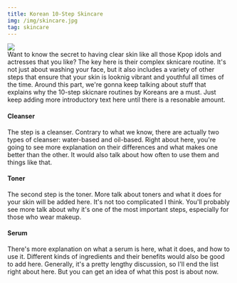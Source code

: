 ```yaml
---
title: Korean 10-Step Skincare
img: /img/skincare.jpg
tag: skincare
---
```

<img src="/img/skincare.jpg" class="preview-pic">

<article>
Want to know the secret to having clear skin like all those Kpop idols and actresses that you like? The key here is their complex sknicare routine. It's not just about washing your face, but it also includes a variety of other steps that ensure that your skin is looknig vibrant and youthful all times of the time. Around this part, we're gonna keep talking about stuff that explains why the 10-step skicnare routines by Koreans are a must. Just keep adding more introductory text here until there is a resonable amount.

#### Cleanser

The step is a cleanser. Contrary to what we know, there are actually two types of cleanser: water-based and oil-based. Right about here, you're going to see more explanation on their differences and what makes one better than the other. It would also talk about how often to use them and things like that.

#### Toner

The second step is the toner. More talk about toners and what it does for your skin will be added here. It's not too complicated I think. You'll probably see more talk about why it's one of the most important steps, especially for those who wear makeup.

#### Serum

There's more explanation on what a serum is here, what it does, and how to use it. Different kinds of ingredients and their benefits would also be good to add here. Generally, it's a pretty lengthy discussion, so I'll end the list right about here. But you can get an idea of what this post is about now.
</article>